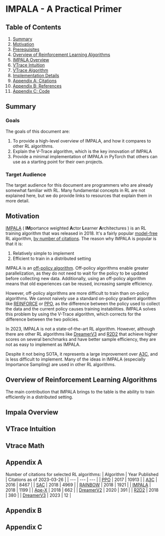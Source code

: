 # IMPALA - A Practical Primer

## Table of Contents
1. [Summary](#summary)
2. [Motivation](#motivation)
3. [Prerequisites](#prerequisites)
4. [Overview of Reinforcement Learning Algorithms](#overview-of-reinforcement-learning-algorithms) 
5. [IMPALA Overview](#impala-overview)
6. [VTrace Intuition](#vtrace-intuition)
7. [VTrace Algorithm](#vtrace-algorithm)
8. [Implementation Details](#implementation-details)
9. [Appendix A: Citations](#appendix-a-citations)
10. [Appendix B: References](#appendix-b-references)
11. [Appendix C: Code](#appendix-c-code)

## Summary
### Goals
The goals of this document are:

1. To provide a high-level overview of IMPALA, and how it compares to other RL algorithms.
2. Explain the V-Trace algorithm, which is the key innovation of IMPALA
3. Provide a minimal implementation of IMPALA in PyTorch that others can use as a starting point for their own projects.

### Target Audience
The target audience for this document are programmers who are already somewhat familiar with RL. Many fundamental concepts in RL are not explained here, but we do provide links to resources that explain them in more detail.

## Motivation
[IMPALA](https://arxiv.org/abs/1802.01561)
(
    **IM**portance
    weighted
    **A**ctor
    **L**earner
    **A**rchitectures
)
is an RL training algorithm that was released in 2018.
It's a fairly popular [model-free](https://spinningup.openai.com/en/latest/spinningup/rl_intro2.html) RL algorithm, [by number of citations](#appendix-a).
The reason why IMPALA is popular is that it is:

1. Relatively simple to implement
2. Efficient to train in a distributed setting

IMPALA is an [off-policy algorithm](https://towardsdatascience.com/on-policy-v-s-off-policy-learning-75089916bc2f).
Off-policy algorithms enable greater parallelization, as they do not need to wait for the policy to be updated before collecting new data.
Additionally, using an off-policy algorithm means that old experiences can be reused, increasing sample efficiency.

However, off-policy algorithms are more difficult to train than on-policy algorithms.
We cannot naively use a standard on-policy gradient algorithm like [REINFORCE](https://spinningup.openai.com/en/latest/algorithms/vpg.html) or [PPO](https://spinningup.openai.com/en/latest/algorithms/ppo.html), as the difference between the policy used to collect the data and the current policy causes training instabilities.
IMPALA solves this problem by using the V-Trace algorithm, which corrects for the difference between the two policies.

In 2023, IMPALA is not a state-of-the-art RL algorithm.
However, although there are other RL algorithms like [DreamerV3](https://arxiv.org/pdf/2301.04104v1.pdf) and [R2D2](https://www.deepmind.com/publications/recurrent-experience-replay-in-distributed-reinforcement-learning) that achieve higher scores on several benchmarks and have better sample efficiency, they are not as easy to implement as IMPALA.

Despite it not being SOTA, it represents a large improvement over [A3C](https://arxiv.org/abs/1602.01783), and is less difficult to implement. Many of the ideas in IMPALA (especially Importance Sampling) are used in other RL algorithms.

## Overview of Reinforcement Learning Algorithms
The main contribution that IMPALA brings to the table is the ability to train efficiently in a distributed setting. 

## Impala Overview

## VTrace Intuition

## Vtrace Math

## Appendix A

Number of citations for selected RL algorithms:
| Algorithm | Year Published | Citations as of 2023-03-26 |
| --- | --- | --- |
| [PPO](https://arxiv.org/abs/1707.06347) | 2017 | 10913 |
| [A3C](https://arxiv.org/abs/1602.01783) | 2016 | 8467 |
| [SAC](https://arxiv.org/abs/1801.01290) | 2018 | 4969 |
| [RAINBOW](https://arxiv.org/abs/1710.02298) | 2018 | 1921 |
| [IMPALA](https://arxiv.org/abs/1802.01561) | 2018 | 1199 |
| [Ape-X](https://arxiv.org/abs/1803.00933) | 2018 | 662 |
| [DreamerV2](https://arxiv.org/abs/2010.02193) | 2020 | 391 |
| [R2D2](https://www.deepmind.com/publications/recurrent-experience-replay-in-distributed-reinforcement-learning) | 2018 | 380 |
| [DreamerV3](https://arxiv.org/abs/2301.04104) | 2023 | 12 |

## Appendix B

## Appendix C
